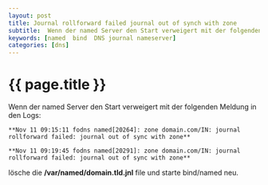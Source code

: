 ```yaml
---
layout: post
title: Journal rollforward failed journal out of synch with zone
subtitle:  Wenn der named Server den Start verweigert mit der folgenden Meldung in den Logs journal rollforward failed journal out of sync with zone
keywords: [named  bind  DNS journal nameserver]
categories: [dns]
---
```

# {{ page.title }}

Wenn der named Server den Start verweigert mit der folgenden Meldung in den Logs:

```
**Nov 11 09:15:11 fodns named[20264]: zone domain.com/IN: journal rollforward failed: journal out of sync with zone**

**Nov 11 09:19:45 fodns named[20291]: zone domain.com/IN: journal rollforward failed: journal out of sync with zone**
```

lösche die **/var/named/domain.tld.jnl** file und starte bind/named neu.
